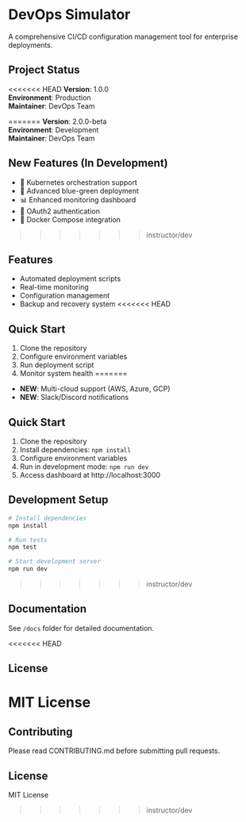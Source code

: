# DevOps Simulator

A comprehensive CI/CD configuration management tool for enterprise deployments.

## Project Status
<<<<<<< HEAD
**Version**: 1.0.0  
**Environment**: Production  
**Maintainer**: DevOps Team

=======
**Version**: 2.0.0-beta  
**Environment**: Development  
**Maintainer**: DevOps Team

## New Features (In Development)
- 🚀 Kubernetes orchestration support
- 🔄 Advanced blue-green deployment
- 📊 Enhanced monitoring dashboard
- 🔐 OAuth2 authentication
- 🐳 Docker Compose integration

>>>>>>> instructor/dev
## Features
- Automated deployment scripts
- Real-time monitoring
- Configuration management
- Backup and recovery system
<<<<<<< HEAD

## Quick Start
1. Clone the repository
2. Configure environment variables
3. Run deployment script
4. Monitor system health
=======
- **NEW**: Multi-cloud support (AWS, Azure, GCP)
- **NEW**: Slack/Discord notifications

## Quick Start
1. Clone the repository
2. Install dependencies: `npm install`
3. Configure environment variables
4. Run in development mode: `npm run dev`
5. Access dashboard at http://localhost:3000

## Development Setup
```bash
# Install dependencies
npm install

# Run tests
npm test

# Start development server
npm run dev
```
>>>>>>> instructor/dev

## Documentation
See `/docs` folder for detailed documentation.

<<<<<<< HEAD
## License
MIT License
=======
## Contributing
Please read CONTRIBUTING.md before submitting pull requests.

## License
MIT License
>>>>>>> instructor/dev
